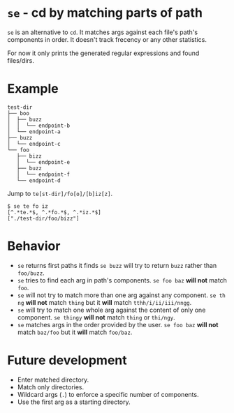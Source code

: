 # `se` - cd by matching parts of path

`se` is an alternative to `cd`. It matches args against each file's path's components in order. It doesn't track frecency or any other statistics.

For now it only prints the generated regular expressions and found files/dirs.


# Example

```
test-dir
├── boo
│  ├── buzz
│  │  └── endpoint-b
│  └── endpoint-a
├── buzz
│  └── endpoint-c
└── foo
   ├── bizz
   │  └── endpoint-e
   ├── buzz
   │  └── endpoint-f
   └── endpoint-d
```

Jump to `te[st-dir]/fo[o]/[b]iz[z]`.

```
$ se te fo iz
[^.*te.*$, ^.*fo.*$, ^.*iz.*$]
["./test-dir/foo/bizz"]
```


# Behavior

* `se` returns first paths it finds
  `se buzz` will try to return `buzz` rather than `foo/buzz`.
* `se` tries to find each arg in path's components.
  `se foo baz` **will not** match `foo`.
* `se` will not try to match more than one arg against any component.
  `se th ng` **will not** match `thing` but it **will** match `tthh/i/ii/iii/nngg`.
* `se` will try to match one whole arg against the content of only one component.
  `se thingy` **will not** match `thing` or `thi/ngy`.
* `se` matches args in the order provided by the user.
  `se foo baz` **will not** match `baz/foo` but it **will** match `foo/baz`.


# Future development

* Enter matched directory.
* Match only directories.
* Wildcard args (`.`) to enforce a specific number of components.
* Use the first arg as a starting directory.
